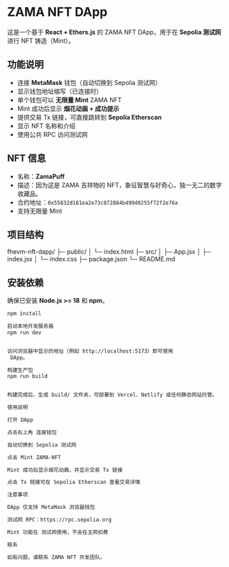# ZAMA NFT DApp

这是一个基于 **React + Ethers.js** 的 ZAMA NFT DApp，用于在 **Sepolia 测试网**进行 NFT 铸造（Mint）。  

## 功能说明

- 连接 **MetaMask** 钱包（自动切换到 Sepolia 测试网）  
- 显示钱包地址缩写（已连接时）  
- 单个钱包可以 **无限量 Mint** ZAMA NFT  
- Mint 成功后显示 **烟花动画 + 成功提示**  
- 提供交易 Tx 链接，可直接跳转到 **Sepolia Etherscan**  
- 显示 NFT 名称和介绍  
- 使用公共 RPC 访问测试网  

## NFT 信息

- 名称：**ZamaPuff**  
- 描述：因为这是 ZAMA 吉祥物的 NFT，象征智慧与好奇心，独一无二的数字收藏品。  
- 合约地址：`0x55832d181ea2e73c872884b499d8255f72f2e76a`  
- 支持无限量 Mint  

## 项目结构



fhevm-nft-dapp/
├─ public/
│ └─ index.html
├─ src/
│ ├─ App.jsx
│ ├─ index.jsx
│ └─ index.css
├─ package.json
└─ README.md


## 安装依赖

确保已安装 **Node.js >= 18** 和 **npm**。

```bash
npm install

启动本地开发服务器
npm run dev


访问浏览器中显示的地址（例如 http://localhost:5173）即可使用
 DApp。

构建生产包
npm run build


构建完成后，生成 build/ 文件夹，可部署到 Vercel、Netlify 或任何静态网站托管。

使用说明

打开 DApp

点击右上角 连接钱包

自动切换到 Sepolia 测试网

点击 Mint ZAMA-NFT

Mint 成功后显示烟花动画，并显示交易 Tx 链接

点击 Tx 链接可在 Sepolia Etherscan 查看交易详情

注意事项

DApp 仅支持 MetaMask 浏览器钱包

测试网 RPC：https://rpc.sepolia.org

Mint 功能在 测试网使用，不会在主网扣费

联系

如有问题，请联系 ZAMA NFT 开发团队。
